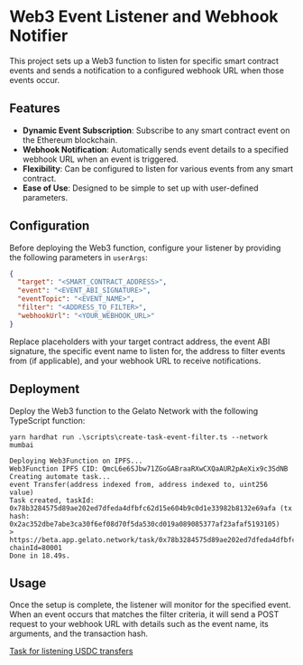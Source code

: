 # Web3 Event Listener and Webhook Notifier

This project sets up a Web3 function to listen for specific smart contract events and sends a notification to a configured webhook URL when those events occur.

## Features

- **Dynamic Event Subscription**: Subscribe to any smart contract event on the Ethereum blockchain.
- **Webhook Notification**: Automatically sends event details to a specified webhook URL when an event is triggered.
- **Flexibility**: Can be configured to listen for various events from any smart contract.
- **Ease of Use**: Designed to be simple to set up with user-defined parameters.

## Configuration

Before deploying the Web3 function, configure your listener by providing the following parameters in `userArgs`:

```json
{
  "target": "<SMART_CONTRACT_ADDRESS>",
  "event": "<EVENT_ABI_SIGNATURE>",
  "eventTopic": "<EVENT_NAME>",
  "filter": "<ADDRESS_TO_FILTER>",
  "webhookUrl": "<YOUR_WEBHOOK_URL>"
}
```

Replace placeholders with your target contract address, the event ABI signature, the specific event name to listen for, the address to filter events from (if applicable), and your webhook URL to receive notifications.

## Deployment

Deploy the Web3 function to the Gelato Network with the following TypeScript function:

```
yarn hardhat run .\scripts\create-task-event-filter.ts --network mumbai
```

```
Deploying Web3Function on IPFS...
Web3Function IPFS CID: QmcL6e6SJbw71ZGoGABraaRXwCXQaAUR2pAeXix9c3SdNB
Creating automate task...
event Transfer(address indexed from, address indexed to, uint256 value)
Task created, taskId: 0x78b3284575d89ae202ed7dfeda4dfbfc62d15e604b9c0d1e33982b8132e69afa (tx hash: 0x2ac352dbe7abe3ca30f6ef08d70f5da530cd019a089085377af23afaf5193105)
> https://beta.app.gelato.network/task/0x78b3284575d89ae202ed7dfeda4dfbfc62d15e604b9c0d1e33982b8132e69afa?chainId=80001
Done in 18.49s.
```

## Usage

Once the setup is complete, the listener will monitor for the specified event. When an event occurs that matches the filter criteria, it will send a POST request to your webhook URL with details such as the event name, its arguments, and the transaction hash.

[Task for listening USDC transfers](https://app.gelato.network/functions/task/0x78b3284575d89ae202ed7dfeda4dfbfc62d15e604b9c0d1e33982b8132e69afa:80001)
